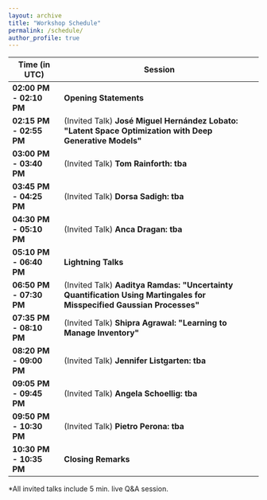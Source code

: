 ```yaml
---
layout: archive
title: "Workshop Schedule"
permalink: /schedule/
author_profile: true
---
```


**Time (in UTC)** | **Session**
------------ | -------------
**02:00 PM - 02:10 PM** |	**Opening Statements**
**02:15 PM - 02:55 PM** |	(Invited Talk) **José Miguel Hernández Lobato: "Latent Space Optimization with Deep Generative Models"**
**03:00 PM - 03:40 PM** |	(Invited Talk) **Tom Rainforth: tba**
**03:45 PM - 04:25 PM** |   (Invited Talk) **Dorsa Sadigh: tba**
**04:30 PM - 05:10 PM**	|   (Invited Talk) **Anca Dragan: tba**
**05:10 PM - 06:40 PM** |	**Lightning Talks**
**06:50 PM - 07:30 PM**	|   (Invited Talk) **Aaditya Ramdas: "Uncertainty Quantification Using Martingales for Misspecified Gaussian Processes"**
**07:35 PM - 08:10 PM** |	(Invited Talk) **Shipra Agrawal: "Learning to Manage Inventory"**
**08:20 PM - 09:00 PM** |	(Invited Talk) **Jennifer Listgarten: tba**
**09:05 PM - 09:45 PM** |	(Invited Talk) **Angela Schoellig: tba**
**09:50 PM - 10:30 PM** |   (Invited Talk) **Pietro Perona: tba**
**10:30 PM - 10:35 PM** |	**Closing Remarks**


*All invited talks include 5 min. live Q&A session.